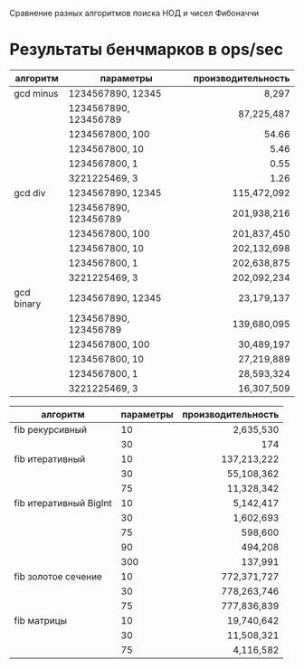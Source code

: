 Сравнение разных алгоритмов поиска НОД и чисел Фибоначчи

# Результаты бенчмарков в ops/sec

|алгоритм|параметры|производительность|
|---|---|---:|
|gcd minus|1234567890, 12345|8,297|
||1234567890, 123456789|87,225,487|
||1234567800, 100|54.66|
||1234567800, 10|5.46|
||1234567800, 1|0.55|
||3221225469, 3|1.26|
|gcd div|1234567890, 12345|115,472,092|
||1234567890, 123456789|201,938,216|
||1234567800, 100|201,837,450|
||1234567800, 10|202,132,698|
||1234567800, 1|202,638,875|
||3221225469, 3|202,092,234|
|gcd binary|1234567890, 12345|23,179,137|
||1234567890, 123456789|139,680,095|
||1234567800, 100|30,489,197|
||1234567800, 10|27,219,889|
||1234567800, 1|28,593,324|
||3221225469, 3|16,307,509|

|алгоритм|параметры|производительность|
|---|---|---:|
|fib рекурсивный|10|2,635,530|
||30|174|
|fib итеративный|10|137,213,222|
||30|55,108,362|
||75|11,328,342|
|fib итеративный BigInt|10|5,142,417|
||30|1,602,693|
||75|598,600|
||90|494,208|
||300|137,991|
|fib золотое сечение|10|772,371,727|
||30|778,263,746|
||75|777,836,839|
|fib матрицы|10|19,740,642|
||30|11,508,321|
||75|4,116,582|
